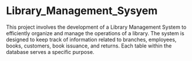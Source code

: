 # Library_Management_Sysyem
This project involves the development of a Library Management System to efficiently organize and manage the operations of a library. The system is designed to keep track of information related to branches, employees, books, customers, book issuance, and returns. Each table within the database serves a specific purpose.
